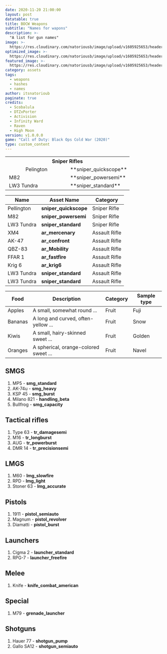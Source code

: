 ```yaml
---
date: 2020-11-20 21:00:00
layout: post
datatable: true
title: BOCW Weapons
subtitle: "Names for wapons"
description: >-
  "A list for gun names"
image: >-
  https://res.cloudinary.com/natoriousb/image/upload/v1605925653/headers/Multiplayer_Screenshot_12_jct9fr.jpg
optimized_image: >- 
  https://res.cloudinary.com/natoriousb/image/upload/v1605925653/headers/Multiplayer_Screenshot_12_jct9fr.jpg
featured_image: >-
  https://res.cloudinary.com/natoriousb/image/upload/v1605925653/headers/Multiplayer_Screenshot_12_jct9fr.jpg
category: assets
tags:
  - weapons
  - hashes
  - names
author: itsnatorioub
paginate: true
credits:
  - Scobalula
  - DTZxPorter
  - Activision
  - Infinity Ward
  - Raven
  - High Moon
version: v1.0.0.0
game: "Call of Duty: Black Ops Cold War (2020)"
type: custom_content
---
```


<table style="width: 100%;">
<tbody>
<tr>
<th style="width: 99.9034%; text-align: center;" colspan="2">Sniper Rifles</th>
</tr>
<tr>
<td style="text-align: center; width: 49.0821%;">&nbsp;Pelington</td>
<td style="width: 50.8213%; text-align: center;">&nbsp;**sniper_quickscope**</td>
</tr>
<tr>
<td style="width: 49.0821%;">&nbsp;M82</td>
<td style="width: 50.8213%;">&nbsp;**sniper_powersemi**</td>
</tr>
<tr>
<td style="width: 49.0821%;">&nbsp;LW3 Tundra</td>
<td style="width: 50.8213%;">&nbsp;**sniper_standard**</td>
</tr>
</tbody>
</table>

<div class="datatable-begin"></div>

Name        | Asset Name                            | Category        |
------------|---------------------------------------|-----------------|
Pellington  | **sniper_quickscope**                 | Sniper Rifle    |
M82         | **sniper_powersemi**                  | Sniper Rifle    |
LW3 Tundra  | **sniper_standard**                   | Sniper Rifle    |
XM4         | **ar_mercenary**                      | Assault Rifle   |
AK-47       | **ar_confront**                       | Assault Rifle   |
QBZ-83      | **ar_Mobility**                       | Assault Rifle   |
FFAR 1      | **ar_fastfire**                       | Assault Rifle   |
Krig 6      | **ar_krig6**                          | Assault Rifle   |
LW3 Tundra  | **sniper_standard**                   | Assault Rifle   |
LW3 Tundra  | **sniper_standard**                   | Assault Rifle   |

<div class="datatable-end"></div>

<div class="datatable-begin"></div>

Food    | Description                           | Category | Sample type
------- | ------------------------------------- | -------- | -----------
Apples  | A small, somewhat round ...           | Fruit    | Fuji
Bananas | A long and curved, often-yellow ...   | Fruit    | Snow
Kiwis   | A small, hairy-skinned sweet ...      | Fruit    | Golden
Oranges | A spherical, orange-colored sweet ... | Fruit    | Navel

<div class="datatable-end"></div>

<div><h2>SMGS</h2></div>

1. MP5 - **smg_standard**
1. AK-74u - **smg_heavy**
1. KSP 45 - **smg_burst**
1. Milano 821 - **handling_beta**
1. Bullfrog - **smg_capacity**

<div><h2>Tactical rifles</h2></div>

1. Type 63 - **tr_damagesemi**
1. M16 - **tr_longburst**
1. AUG - **tr_powerburst**
1. DMR 14 - **tr_precisionsemi**

<div><h2>LMGS</h2></div> 

1. M60 - **lmg_slowfire**
1. RPD - **lmg_light**
1. Stoner 63 - **lmg_accurate**

<div><h2>Pistols</h2></div>

1. 1911 - **pistol_semiauto**
1. Magnum -  **pistol_revolver**
1. Diamatti -  **pistol_burst**

<div><h2>Launchers</h2></div>

1. Cigma 2 - **launcher_standard**
1. RPG-7 - **launcher_freefire**

<div><h2>Melee</h2></div>

1. Knife - **knife_combat_american**

<div><h2>Special</h2></div>

1. M79 - **grenade_launcher**

<div><h2>Shotguns</h2></div>

1. Hauer 77 - **shotgun_pump**
1. Gallo SA12 - **shotgun_semiauto**